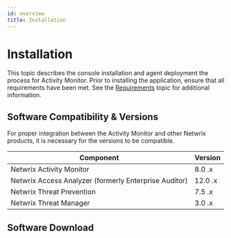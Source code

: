 ```yaml
---
id: overview
title: Installation
---
```


# Installation

This topic describes the console installation and agent deployment the process for Activity Monitor. Prior to installing the application, ensure that all requirements have been met. See the [Requirements](/Requirements/Overview.md "Requirements")  topic for additional information.

## Software Compatibility & Versions

For proper integration between the Activity Monitor and other Netwrix products, it is necessary for the versions to be compatible.

| Component | Version |
| --- | --- |
| Netwrix Activity Monitor | 8.0 .x |
| Netwrix Access Analyzer (formerly Enterprise Auditor) | 12.0 .x |
| Netwrix Threat Prevention | 7.5 .x |
| Netwrix Threat Manager | 3.0 .x |

## Software Download